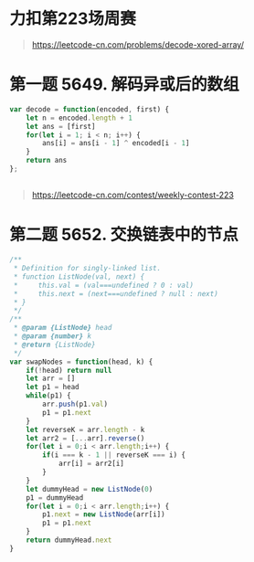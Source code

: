 # 力扣第223场周赛


> https://leetcode-cn.com/problems/decode-xored-array/

# 第一题 5649. 解码异或后的数组 

```js
var decode = function(encoded, first) {
    let n = encoded.length + 1
    let ans = [first]
    for(let i = 1; i < n; i++) {
        ans[i] = ans[i - 1] ^ encoded[i - 1]
    }
    return ans
};
```






## 

> https://leetcode-cn.com/contest/weekly-contest-223

# 第二题  5652. 交换链表中的节点

```js
/**
 * Definition for singly-linked list.
 * function ListNode(val, next) {
 *     this.val = (val===undefined ? 0 : val)
 *     this.next = (next===undefined ? null : next)
 * }
 */
/**
 * @param {ListNode} head
 * @param {number} k
 * @return {ListNode}
 */
var swapNodes = function(head, k) {
    if(!head) return null
    let arr = []
    let p1 = head
    while(p1) {
        arr.push(p1.val)
        p1 = p1.next
    }
    let reverseK = arr.length - k
    let arr2 = [...arr].reverse()
    for(let i = 0;i < arr.length;i++) {
        if(i === k - 1 || reverseK === i) {
            arr[i] = arr2[i]
        }
    }
    let dummyHead = new ListNode(0)
    p1 = dummyHead
    for(let i = 0;i < arr.length;i++) {
        p1.next = new ListNode(arr[i])
        p1 = p1.next
    }
    return dummyHead.next
}
```